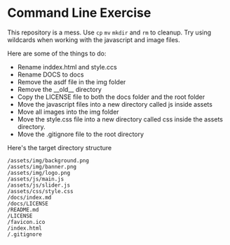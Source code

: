# Command Line Exercise

This repository is a mess. Use `cp` `mv` `mkdir` and `rm` to cleanup.
Try using wildcards when working with the javascript and image files.

Here are some of the things to do:

- Rename inddex.html and style.ccs
- Rename DOCS to docs
- Remove the asdf file in the img folder
- Remove the \_\_old\_\_ directory
- Copy the LICENSE file to both the docs folder and the root folder
- Move the javascript files into a new directory called js inside assets
- Move all images into the img folder
- Move the style.css file into a new directory called css inside the assets directory.
- Move the .gitignore file to the root directory

Here's the target directory structure

```
/assets/img/background.png
/assets/img/banner.png
/assets/img/logo.png
/assets/js/main.js
/assets/js/slider.js
/assets/css/style.css
/docs/index.md
/docs/LICENSE
/README.md
/LICENSE
/favicon.ico
/index.html
/.gitignore
```
